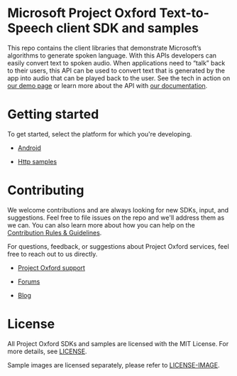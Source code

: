 Microsoft Project Oxford Text-to-Speech client SDK and samples
==================================================

This repo contains the client libraries that demonstrate Microsoft’s algorithms
to generate spoken language. With this APIs developers can easily convert text
to spoken audio. When applications need to “talk” back to their users, this API
can be used to convert text that is generated by the app into audio that can be
played back to the user. See the tech in action on [our demo
page](<https://www.projectoxford.ai/demo/speech>) or learn more about the API
with [our documentation](<https://www.projectoxford.ai/doc/speech/overview>).

Getting started
===============

To get started, select the platform for which you're developing.

-   [Android](</Speech/TextToSpeech/Android/>)

-   [Http samples](</Speech/TextToSpeech/Samples-Http/>)

Contributing
============
We welcome contributions and are always looking for new SDKs, input, and
suggestions. Feel free to file issues on the repo and we'll address them as we can. You can also learn more about how you can help on the [Contribution
Rules & Guidelines](<CONTRIBUTING.md>).

For questions, feedback, or suggestions about Project Oxford services, feel free to reach out to us directly.

-   [Project Oxford support](<mailto:oxfordSup@microsoft.com?subject=Project%20Oxford%20Support>)

-   [Forums](<https://social.msdn.microsoft.com/forums/azure/en-US/home?forum=mlapi>)

-   [Blog](<https://blogs.technet.com/b/machinelearning/archive/tags/project+oxford/default.aspx>)

License
=======

All Project Oxford SDKs and samples are licensed with the MIT License. For more details, see
[LICENSE](<LICENSE.md>).

Sample images are licensed separately, please refer to [LICENSE-IMAGE](</LICENSE-IMAGE.md>).

